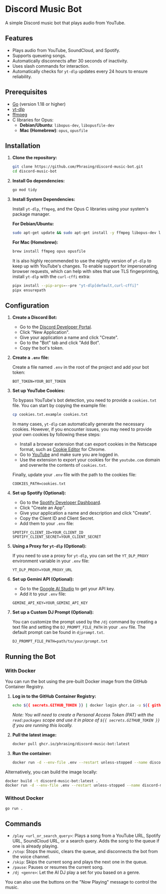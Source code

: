 # Discord Music Bot

A simple Discord music bot that plays audio from YouTube.

## Features

- Plays audio from YouTube, SoundCloud, and Spotify.
- Supports queueing songs.
- Automatically disconnects after 30 seconds of inactivity.
- Uses slash commands for interaction.
- Automatically checks for `yt-dlp` updates every 24 hours to ensure reliability.

## Prerequisites

- [Go](https://golang.org/doc/install) (version 1.18 or higher)
- [yt-dlp](https://github.com/yt-dlp/yt-dlp)
- [ffmpeg](https://ffmpeg.org/download.html)
- C libraries for Opus:
  - **Debian/Ubuntu**: `libopus-dev`, `libopusfile-dev`
  - **Mac (Homebrew)**: `opus`, `opusfile`

## Installation

1.  **Clone the repository:**

    ```bash
    git clone https://github.com/Phrasing/discord-music-bot.git
    cd discord-music-bot
    ```

2.  **Install Go dependencies:**

    ```bash
    go mod tidy
    ```

3.  **Install System Dependencies:**

    Install `yt-dlp`, `ffmpeg`, and the Opus C libraries using your system's package manager.

    **For Debian/Ubuntu:**
    ```bash
    sudo apt-get update && sudo apt-get install -y ffmpeg libopus-dev libopusfile-dev
    ```

    **For Mac (Homebrew):**
    ```bash
    brew install ffmpeg opus opusfile
    ```

    It is also highly recommended to use the nightly version of `yt-dlp` to keep up with YouTube's changes. To enable support for impersonating browser requests, which can help with sites that use TLS fingerprinting, install `yt-dlp` with the `curl-cffi` extra:

    ```bash
    pipx install --pip-args=--pre "yt-dlp[default,curl-cffi]"
    pipx ensurepath
    ```

## Configuration

1.  **Create a Discord Bot:**

    - Go to the [Discord Developer Portal](https://discord.com/developers/applications).
    - Click "New Application".
    - Give your application a name and click "Create".
    - Go to the "Bot" tab and click "Add Bot".
    - Copy the bot's token.

2.  **Create a `.env` file:**

    Create a file named `.env` in the root of the project and add your bot token:

    ```
    BOT_TOKEN=YOUR_BOT_TOKEN
    ```

3.  **Set up YouTube Cookies:**

    To bypass YouTube's bot detection, you need to provide a `cookies.txt` file. You can start by copying the example file:

    ```bash
    cp cookies.txt.example cookies.txt
    ```

    In many cases, `yt-dlp` can automatically generate the necessary cookies. However, if you encounter issues, you may need to provide your own cookies by following these steps:

    -   Install a browser extension that can export cookies in the Netscape format, such as [Cookie Editor](https://chromewebstore.google.com/detail/cookie-editor/hlkenndednhfkekhgcdicdfddnkalmdm) for Chrome.
    -   Go to [YouTube](https://www.youtube.com) and make sure you are logged in.
    -   Use the extension to export your cookies for the `youtube.com` domain and overwrite the contents of `cookies.txt`.

    Finally, update your `.env` file with the path to the cookies file:

    ```
    COOKIES_PATH=cookies.txt
    ```

4.  **Set up Spotify (Optional):**

    -   Go to the [Spotify Developer Dashboard](https://developer.spotify.com/dashboard/).
    -   Click "Create an App".
    -   Give your application a name and description and click "Create".
    -   Copy the Client ID and Client Secret.
    -   Add them to your `.env` file:

    ```
    SPOTIFY_CLIENT_ID=YOUR_CLIENT_ID
    SPOTIFY_CLIENT_SECRET=YOUR_CLIENT_SECRET
    ```

5.  **Using a Proxy for `yt-dlp` (Optional):**

    If you need to use a proxy for `yt-dlp`, you can set the `YT_DLP_PROXY` environment variable in your `.env` file:

    ```
    YT_DLP_PROXY=YOUR_PROXY_URL
    ```

6.  **Set up Gemini API (Optional):**

    -   Go to the [Google AI Studio](https://aistudio.google.com/app/apikey) to get your API key.
    -   Add it to your `.env` file:

    ```
    GEMINI_API_KEY=YOUR_GEMINI_API_KEY
    ```

7.  **Set up a Custom DJ Prompt (Optional):**

    You can customize the prompt used by the `/dj` command by creating a text file and setting the `DJ_PROMPT_FILE_PATH` in your `.env` file. The default prompt can be found in `djprompt.txt`.

    ```
    DJ_PROMPT_FILE_PATH=path/to/your/prompt.txt
    ```

## Running the Bot

### With Docker

You can run the bot using the pre-built Docker image from the GitHub Container Registry.

1.  **Log in to the GitHub Container Registry:**

    ```bash
    echo ${{ secrets.GITHUB_TOKEN }} | docker login ghcr.io -u ${{ github.actor }} --password-stdin
    ```
    *Note: You will need to create a Personal Access Token (PAT) with the `read:packages` scope and use it in place of `${{ secrets.GITHUB_TOKEN }}` if you are running this locally.*

2.  **Pull the latest image:**

    ```bash
    docker pull ghcr.io/phrasing/discord-music-bot:latest
    ```

3.  **Run the container:**

    ```bash
    docker run -d --env-file .env --restart unless-stopped --name discord-music-bot ghcr.io/phrasing/discord-music-bot:latest
    ```

Alternatively, you can build the image locally:

```bash
docker build -t discord-music-bot:latest .
docker run -d --env-file .env --restart unless-stopped --name discord-music-bot discord-music-bot:latest
```

### Without Docker

```bash
go run .
```

## Commands

-   `/play <url_or_search_query>`: Plays a song from a YouTube URL, Spotify URL, SoundCloud URL, or a search query. Adds the song to the queue if one is already playing.
-   `/stop`: Stops the music, clears the queue, and disconnects the bot from the voice channel.
-   `/skip`: Skips the current song and plays the next one in the queue.
-   `/pause`: Pauses or resumes the current song.
-   `/dj <genre>`: Let the AI DJ play a set for you based on a genre.

You can also use the buttons on the "Now Playing" message to control the music.
